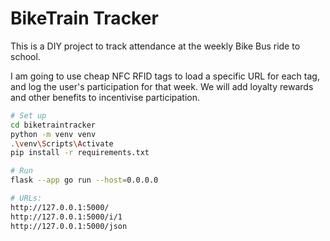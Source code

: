 # BikeTrain Tracker

This is a DIY project to track attendance at the weekly Bike Bus ride to school.

I am going to use cheap NFC RFID tags to load a specific URL for each tag, and log the user's participation for that week. We will add loyalty rewards and other benefits to incentivise participation.

```bash
# Set up
cd biketraintracker
python -m venv venv
.\venv\Scripts\Activate
pip install -r requirements.txt

# Run
flask --app go run --host=0.0.0.0

# URLs:
http://127.0.0.1:5000/
http://127.0.0.1:5000/i/1
http://127.0.0.1:5000/json
```
